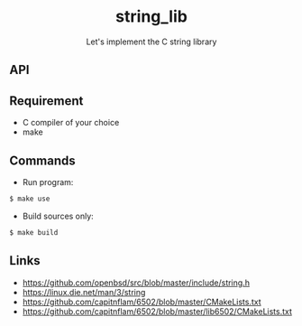 <h1 align="center">string_lib</h1>
<p align="center">Let's implement the C string library</h1>

## API

## Requirement

* C compiler of your choice
* make

## Commands

- Run program:
```bash
$ make use
```

- Build sources only:
```bash
$ make build
```

## Links

* https://github.com/openbsd/src/blob/master/include/string.h
* https://linux.die.net/man/3/string
* https://github.com/capitnflam/6502/blob/master/CMakeLists.txt
* https://github.com/capitnflam/6502/blob/master/lib6502/CMakeLists.txt
